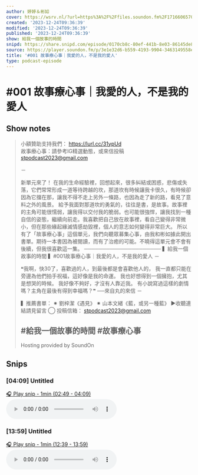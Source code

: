 ```yaml
---
author: 婷婷＆彬如
cover: https://wsrv.nl/?url=https%3A%2F%2Ffiles.soundon.fm%2F1716606570779-4e6fd851-5436-44ec-8297-758026106b0d.jpeg&w=200&h=200
created: '2023-12-24T09:36:39'
modified: '2023-12-24T09:36:39'
published: '2023-12-24T09:36:39'
show: 給我一個故事的時間
snipd: https://share.snipd.com/episode/0170cb8c-80ef-441b-8e03-86145de80cf3
source: https://player.soundon.fm/p/3e1e32d6-b559-4193-9904-3463149558e5/episodes/113918f8-4646-4ea1-8d41-8774140a526a
title: '#001 故事療心事｜我愛的人，不是我的愛人'
type: podcast-episode
---
```


# #001 故事療心事｜我愛的人，不是我的愛人
## Show notes
> 小額贊助支持我們： https://lurl.cc/31ypUd  
> 故事療心事：請參考IG精選動態，或來信投稿  stpodcast2023@gmail.com  
> 
> － 
> 
> 新單元來了！ 
> 在我的生命經驗裡，回想起來，很多糾結或困惑，悲傷或失落，它們常常形成一道等待跨越的坎，那道坎有時候讓我卡很久，有時候卻因為它擋在那，讓我不得不走上另外一條路，也因為走了新的路，看見了意料之外的風景。 
> 給予我面對那道坎的勇氣的，往往是書，是故事。故事裡的主角可能很懦弱，讓我得以交付我的脆弱。也可能很強悍，讓我找到一種自信的姿態，繼續向前走。我喜歡把自己放在故事裡，看自己變得非常微小，但在那些緣起緣滅情感劫毀裡，個人的意志如何變得非常巨大。 
> 所以有了「故事療心事」這個單元，我們向聽眾募集心事，由我和彬如據此開出書單。期待一本書因為被閱讀，而有了治癒的可能。不曉得這單元會不會有後續，但我很喜歡這一集。 
> ───────────────────── 
> ▍給我一個故事的時間 
> ▍#001故事療心事｜我愛的人，不是我的愛人 
> － 
> 
> ❝我啊，快30了，喜歡過的人，到最後都是會喜歡他人的， 
> 我一直都只能在旁邊為他們拍手祝福，這好像是我的命運。 
> 我也好想得到一個擁抱，尤其是想哭的時候。 
> 我好像不夠好，才沒有人靠近我。 
> 有小說寫過這樣的劇情嗎？主角在最後有得到幸福嗎？❞ 
> ──來自丸的來信 
> － 
> 
> ▍推薦書單： 
> ✷ 劉梓潔《遇見》 
> ✷ 山本文緒《藍，或另一種藍》 
> ▶︎收聽連結請見留言 
> ◯ ​投稿信箱： stpodcast2023@gmail.com  
> 
> #給我一個故事的時間 
> #故事療心事 
> -- 
> Hosting provided by  SoundOn

## Snips
### [04:09] Untitled
[🎧 Play snip - 1min️ (02:49 - 04:09)](https://share.snipd.com/snip/172c7f2d-8845-4ed9-a09f-f56ca6f28f6d)
<audio controls> <source src="https://rss.soundon.fm/rssf/3e1e32d6-b559-4193-9904-3463149558e5/feedurl/113918f8-4646-4ea1-8d41-8774140a526a/rssFileVip.mp3?timestamp=1726150051556#t=02:49,04:09"> </audio>
### [13:59] Untitled
[🎧 Play snip - 1min️ (12:39 - 13:59)](https://share.snipd.com/snip/b5b50017-25cf-4634-a771-eb238a13d960)
<audio controls> <source src="https://rss.soundon.fm/rssf/3e1e32d6-b559-4193-9904-3463149558e5/feedurl/113918f8-4646-4ea1-8d41-8774140a526a/rssFileVip.mp3?timestamp=1726150051556#t=12:39,13:59"> </audio>
